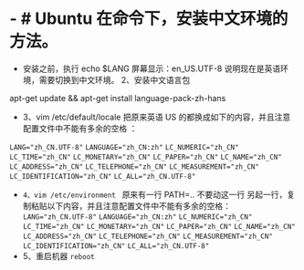 # - # Ubuntu 在命令下，安装中文环境的方法。
- 安装之前，执行 echo $LANG 
屏幕显示：en_US.UTF-8 
说明现在是英语环境，需要切换到中文环境。
2、安装中文语言包

apt-get update && apt-get install language-pack-zh-hans
- 3、vim /etc/default/locale 
把原来英语 US 的都换成如下的内容，并且注意配置文件中不能有多余的空格 ：

`LANG="zh_CN.UTF-8"`
`LANGUAGE="zh_CN:zh"`
`LC_NUMERIC="zh_CN"`
`LC_TIME="zh_CN"`
`LC_MONETARY="zh_CN"`
`LC_PAPER="zh_CN"`
`LC_NAME="zh_CN"`
`LC_ADDRESS="zh_CN"`
`LC_TELEPHONE="zh_CN"`
`LC_MEASUREMENT="zh_CN"`
`LC_IDENTIFICATION="zh_CN"`
`LC_ALL="zh_CN.UTF-8"`
- `4、vim /etc/environment `
原来有一行 PATH=.. 不要动这一行 
另起一行，复制粘贴以下内容，并且注意配置文件中不能有多余的空格：
`LANG="zh_CN.UTF-8"`
`LANGUAGE="zh_CN:zh"`
`LC_NUMERIC="zh_CN"`
`LC_TIME="zh_CN"`
`LC_MONETARY="zh_CN"`
`LC_PAPER="zh_CN"`
`LC_NAME="zh_CN"`
`LC_ADDRESS="zh_CN"`
`LC_TELEPHONE="zh_CN"`
`LC_MEASUREMENT="zh_CN"`
`LC_IDENTIFICATION="zh_CN"`
`LC_ALL="zh_CN.UTF-8"`
- 5、重启机器 
`reboot`
